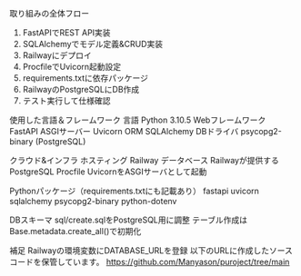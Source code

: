 取り組みの全体フロー
1.	FastAPIでREST API実装
2.	SQLAlchemyでモデル定義&CRUD実装
3.	Railwayにデプロイ
4.	ProcfileでUvicorn起動設定
5.	requirements.txtに依存パッケージ
6.	RailwayのPostgreSQLにDB作成
7.	テスト実行して仕様確認


使用した言語＆フレームワーク
言語              Python 3.10.5
Webフレームワーク   FastAPI
ASGIサーバー       Uvicorn
ORM               SQLAlchemy
DBドライバ         psycopg2-binary (PostgreSQL)

クラウド&インフラ
ホスティング  Railway
データベース  Railwayが提供するPostgreSQL
Procfile    UvicornをASGIサーバとして起動

Pythonパッケージ（requirements.txtにも記載あり）
fastapi
uvicorn
sqlalchemy
psycopg2-binary
python-dotenv

DBスキーマ
sql/create.sqlをPostgreSQL用に調整
テーブル作成はBase.metadata.create_all()で初期化

補足
Railwayの環境変数にDATABASE_URLを登録
以下のURLに作成したソースコードを保管しています。
https://github.com/Manyason/puroject/tree/main
